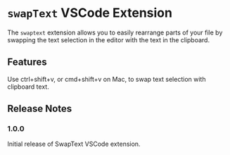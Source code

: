 # `swapText` VSCode Extension

The `swaptext` extension allows you to easily rearrange parts of your file by swapping the text selection in the editor with the text in the clipboard.

## Features

Use ctrl+shift+v, or cmd+shift+v on Mac, to swap text selection with clipboard text.

## Release Notes

### 1.0.0

Initial release of SwapText VSCode extension.
